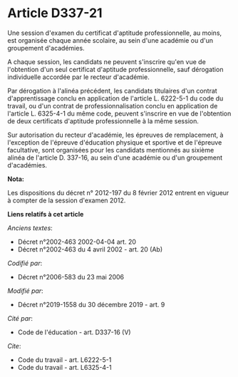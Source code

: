 # Article D337-21

Une session d'examen du certificat d'aptitude professionnelle, au moins, est organisée chaque année scolaire, au sein d'une
académie ou d'un groupement d'académies.

A chaque session, les candidats ne peuvent s'inscrire qu'en vue de l'obtention d'un seul certificat d'aptitude
professionnelle, sauf dérogation individuelle accordée par le recteur d'académie.

Par dérogation à l'alinéa précédent, les candidats titulaires d'un contrat d'apprentissage conclu en application de l'article
L. 6222-5-1 du code du travail, ou d'un contrat de professionnalisation conclu en application de l'article L. 6325-4-1 du
même code, peuvent s'inscrire en vue de l'obtention de deux certificats d'aptitude professionnelle à la même session.

Sur autorisation du recteur d'académie, les épreuves de remplacement, à l'exception de l'épreuve d'éducation physique et
sportive et de l'épreuve facultative, sont organisées pour les candidats mentionnés au sixième alinéa de l'article D. 337-16,
au sein d'une académie ou d'un groupement d'académies.

**Nota:**

Les dispositions du décret n° 2012-197 du 8 février 2012 entrent en vigueur à compter de la session d'examen 2012.

**Liens relatifs à cet article**

_Anciens textes_:

  - Décret n°2002-463 2002-04-04 art. 20
  - Décret n°2002-463 du 4 avril 2002 - art. 20 (Ab)

_Codifié par_:

  - Décret n°2006-583 du 23 mai 2006

_Modifié par_:

  - Décret n°2019-1558 du 30 décembre 2019 - art. 9

_Cité par_:

  - Code de l'éducation - art. D337-16 (V)

_Cite_:

  - Code du travail - art. L6222-5-1
  - Code du travail - art. L6325-4-1
